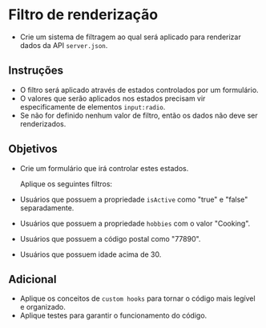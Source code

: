# Filtro de renderização

- Crie um sistema de filtragem ao qual será aplicado para renderizar dados da API `server.json`.

## Instruções

- O filtro será aplicado através de estados controlados por um formulário.
- O valores que serão aplicados nos estados precisam vir especificamente de elementos `input:radio`.
- Se não for definido nenhum valor de filtro, então os dados não deve ser renderizados.

## Objetivos

- Crie um formulário que irá controlar estes estados.

  Aplique os seguintes filtros:

- Usuários que possuem a propriedade `isActive` como "true" e "false" separadamente.
- Usuários que possuem a propriedade `hobbies` com o valor "Cooking".
- Usuários que possuem a código postal como "77890".
- Usuários que possuem idade acima de 30.

## Adicional

- Aplique os conceitos de `custom hooks` para tornar o código mais legível e organizado.
- Aplique testes para garantir o funcionamento do código.
